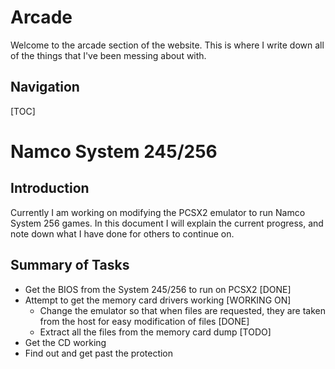# Arcade

Welcome to the arcade section of the website. This is where I write down all of the things that I've been messing about with.

## Navigation

[TOC]

# Namco System 245/256

## Introduction

Currently I am working on modifying the PCSX2 emulator to run Namco System 256 games. In this document I will explain the current progress, and note down what I have done for others to continue on.

## Summary of Tasks

- Get the BIOS from the System 245/256 to run on PCSX2 [DONE]
- Attempt to get the memory card drivers working [WORKING ON]
	- Change the emulator so that when files are requested, they are taken from the host for easy modification of files [DONE]
	- Extract all the files from the memory card dump [TODO]
- Get the CD working
- Find out and get past the protection